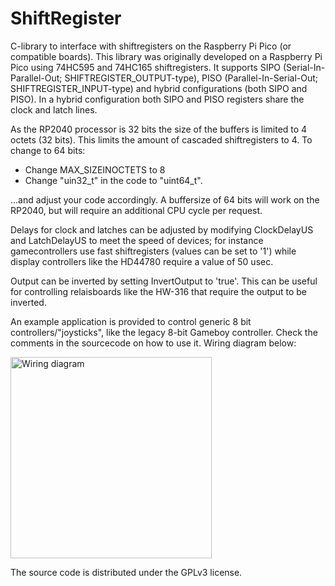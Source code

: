 # ShiftRegister
C-library to interface with shiftregisters on the Raspberry Pi Pico (or compatible boards). This library was originally developed on a Raspberry Pi Pico using 74HC595 and 74HC165 shiftregisters. It supports SIPO (Serial-In-Parallel-Out; SHIFTREGISTER_OUTPUT-type), PISO (Parallel-In-Serial-Out; SHIFTREGISTER_INPUT-type) and hybrid configurations (both SIPO and PISO). In a hybrid configuration both SIPO and PISO registers share the clock and latch lines. 

As the RP2040 processor is 32 bits the size of the buffers is limited to 4 octets (32 bits). This limits the amount of cascaded shiftregisters to 4. To change to 64 bits:
  - Change MAX_SIZEINOCTETS to 8
  - Change "uin32_t" in the code to "uint64_t".

...and adjust your code accordingly. A buffersize of 64 bits will work on the RP2040, but will require an additional CPU cycle per request. 

Delays for clock and latches can be adjusted by modifying ClockDelayUS and LatchDelayUS to meet the speed of devices; for instance gamecontrollers use fast shiftregisters (values can be set to '1') while display controllers like the HD44780 require a value of 50 usec.

Output can be inverted by setting InvertOutput to 'true'. This can be useful for controlling relaisboards like the HW-316 that require the output to be inverted.

An example application is provided to control generic 8 bit controllers/"joysticks", like the legacy 8-bit Gameboy controller. Check the comments in the sourcecode on how to use it. Wiring diagram below:

<img width="322" alt="Wiring diagram" src="https://github.com/mjklaren/ShiftRegister/assets/127024801/2a9b6e51-51ac-4120-90fc-d81baf549a61">

The source code is distributed under the GPLv3 license.
